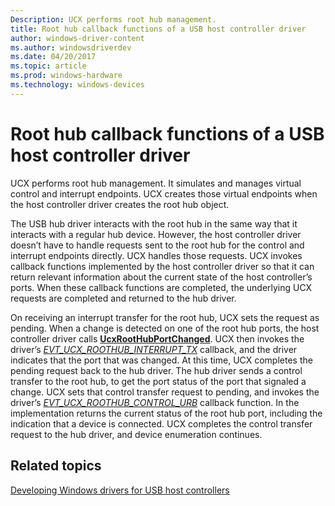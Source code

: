 ```yaml
---
Description: UCX performs root hub management. 
title: Root hub callback functions of a USB host controller driver
author: windows-driver-content
ms.author: windowsdriverdev
ms.date: 04/20/2017
ms.topic: article
ms.prod: windows-hardware
ms.technology: windows-devices
---
```


# Root hub callback functions of a USB host controller driver


UCX performs root hub management. It simulates and manages virtual control and interrupt endpoints. UCX creates those virtual endpoints when the host controller driver creates the root hub object.

The USB hub driver interacts with the root hub in the same way that it interacts with a regular hub device. However, the host controller driver doesn’t have to handle requests sent to the root hub for the control and interrupt endpoints directly. UCX handles those requests. UCX invokes callback functions implemented by the host controller driver so that it can return relevant information about the current state of the host controller’s ports. When these callback functions are completed, the underlying UCX requests are completed and returned to the hub driver.

On receiving an interrupt transfer for the root hub, UCX sets the request as pending. When a change is detected on one of the root hub ports, the host controller driver calls [**UcxRootHubPortChanged**](https://msdn.microsoft.com/library/windows/hardware/mt188049). UCX then invokes the driver’s [*EVT\_UCX\_ROOTHUB\_INTERRUPT\_TX*](https://msdn.microsoft.com/library/windows/hardware/mt187837) callback, and the driver indicates that the port that was changed. At this time, UCX completes the pending request back to the hub driver. The hub driver sends a control transfer to the root hub, to get the port status of the port that signaled a change. UCX sets that control transfer request to pending, and invokes the driver’s [*EVT\_UCX\_ROOTHUB\_CONTROL\_URB*](https://msdn.microsoft.com/library/windows/hardware/mt187833) callback function. In the implementation returns the current status of the root hub port, including the indication that a device is connected. UCX completes the control transfer request to the hub driver, and device enumeration continues.

## Related topics
[Developing Windows drivers for USB host controllers](developing-windows-drivers-for-usb-host-controllers.md)  



